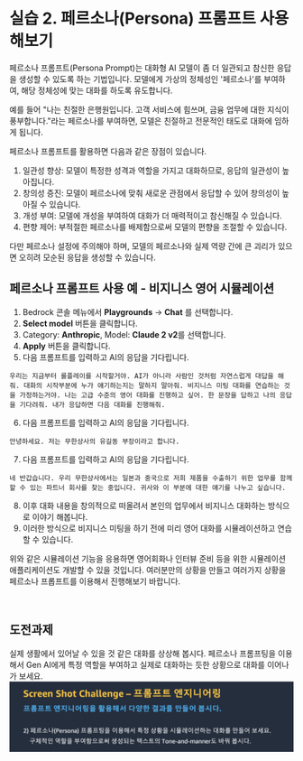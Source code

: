 # 실습 2. 페르소나(Persona) 프롬프트 사용해보기

페르소나 프롬프트(Persona Prompt)는 대화형 AI 모델이 좀 더 일관되고 참신한 응답을 생성할 수 있도록 하는 기법입니다. 모델에게 가상의 정체성인 '페르소나'를 부여하여, 해당 정체성에 맞는 대화를 하도록 유도합니다.

예를 들어 "나는 친절한 은행원입니다. 고객 서비스에 힘쓰며, 금융 업무에 대한 지식이 풍부합니다."라는 페르소나를 부여하면, 모델은 친절하고 전문적인 태도로 대화에 임하게 됩니다.

페르소나 프롬프트를 활용하면 다음과 같은 장점이 있습니다.

1. 일관성 향상: 모델이 특정한 성격과 역할을 가지고 대화하므로, 응답의 일관성이 높아집니다.
2. 창의성 증진: 모델이 페르소나에 맞춰 새로운 관점에서 응답할 수 있어 창의성이 높아질 수 있습니다.  
3. 개성 부여: 모델에 개성을 부여하여 대화가 더 매력적이고 참신해질 수 있습니다.
4. 편향 제어: 부적절한 페르소나를 배제함으로써 모델의 편향을 조절할 수 있습니다.

다만 페르소나 설정에 주의해야 하며, 모델의 페르소나와 실제 역량 간에 큰 괴리가 있으면 오히려 모순된 응답을 생성할 수 있습니다.

## 페르소나 프롬프트 사용 예 - 비지니스 영어 시뮬레이션

1. Bedrock 콘솔 메뉴에서 **Playgrounds** → **Chat** 를 선택합니다.
2. **Select model** 버튼을 클릭합니다.
3. Category: **Anthropic**, Model: **Claude 2 v2**를 선택합니다.
4. **Apply** 버튼을 클릭합니다.
5. 다음 프롬프트를 입력하고 AI의 응답을 기다립니다.

~~~
우리는 지금부터 롤플레이를 시작할거야. AI가 아니라 사람인 것처럼 자연스럽게 대답을 해줘. 대화의 시작부분에 누가 얘기하는지는 말하지 말아줘. 비지니스 미팅 대화를 연습하는 것을 가정하는거야. 나는 고급 수준의 영어 대화를 진행하고 싶어. 한 문장을 답하고 나의 응답을 기다려줘. 내가 응답하면 다음 대화를 진행해줘.
~~~

6. 다음 프롬프트를 입력하고 AI의 응답을 기다립니다. 

~~~
안녕하세요. 저는 무한상사의 유길동 부장이라고 합니다.
~~~

7. 다음 프롬프트를 입력하고 AI의 응답을 기다립니다. 

~~~
네 반갑습니다. 우리 무한상사에서는 일본과 중국으로 저희 제품을 수출하기 위한 업무를 함께 할 수 있는 파트너 회사를 찾는 중입니다. 귀사와 이 부분에 대한 얘기를 나누고 싶습니다.
~~~


8. 이후 대화 내용을 창의적으로 떠올려서 본인의 업무에서 비지니스 대화하는 방식으로 이야기 해봅니다.
9. 이러한 방식으로 비지니스 미팅을 하기 전에 미리 영어 대화를 시뮬레이션하고 연습할 수 있습니다.

위와 같은 시뮬레이션 기능을 응용하면 영어회화나 인터뷰 준비 등을 위한 시뮬레이션 애플리케이션도 개발할 수 있을 것입니다.
여러분만의 상황을 만들고 여러가지 상황을 페르소나 프롭프트를 이용해서 진행해보기 바랍니다.

<br>

## 도전과제

실제 생활에서 있어날 수 있을 것 같은 대화를 상상해 봅시다. 페르소나 프롬프팅을 이용해서 Gen AI에게 특정 역할을 부여하고 실제로 대화하는 듯한 상황으로 대화를 이어나가 보세요.  
<img src="images/prompt-challenge-2.png">

<br>
<br>


